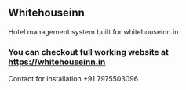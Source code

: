 ## Whitehouseinn

Hotel management system built for whitehouseinn.in

### You can checkout full working website at https://whitehouseinn.in

Contact for installation +91 7975503096
